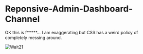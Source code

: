 # Reponsive-Admin-Dashboard-Channel
OK this is f*****...  I am exaggerating but CSS has a weird policy of completely messing around. 

![Wait21](https://user-images.githubusercontent.com/80386070/181490815-4c077996-0a96-435a-801f-260e76962f30.jpg)
